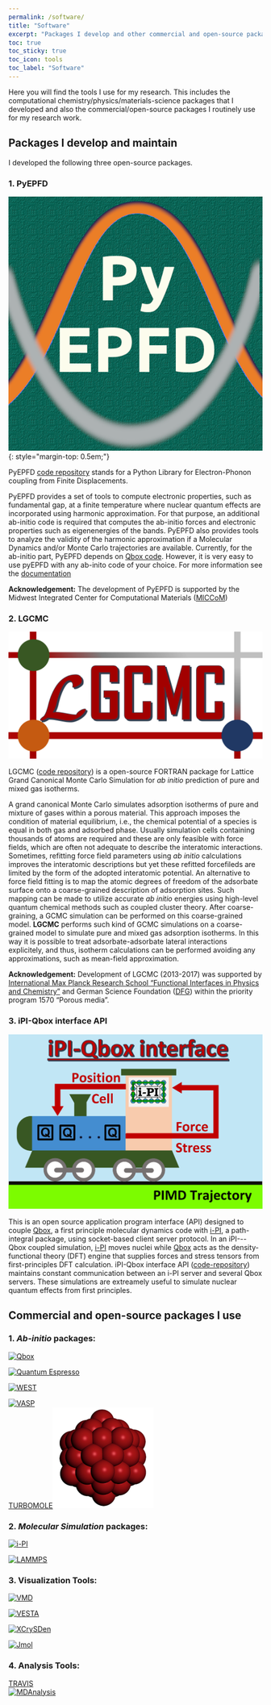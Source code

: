 ```yaml
---
permalink: /software/
title: "Software"
excerpt: "Packages I develop and other commercial and open-source packages I use."
toc: true
toc_sticky: true
toc_icon: tools
toc_label: "Software"
---
```

Here you will find the tools I use for my research. This includes the computational chemistry/physics/materials-science packages that I developed and also the commercial/open-source packages I routinely use for 
my research work.
  
## Packages I develop and maintain

I developed the following three open-source packages.

### 1. PyEPFD
![](https://github.com/arpank-2380/PyEPFD/raw/master/docs/source/pyepfd_logo.png){: style="margin-top: 0.5em;"}


PyEPFD [code repository](https://github.com/arpank-2380/PyEPFD) 
stands for a Python Library for Electron-Phonon coupling
from Finite Displacements.

PyEPFD provides a set of tools to compute electronic properties,
such as fundamental gap, at a finite temperature where
nuclear quantum effects are incorporated using harmonic approximation.
For that purpose, an additional ab-initio code is required that computes
the ab-initio forces and electronic properties such as eigenenergies of
the bands. PyEPFD also provides tools to analyze the validity of the
harmonic approximation if a Molecular Dynamics and/or Monte Carlo
trajectories are available. Currently, for the ab-initio part, PyEPFD
depends on [Qbox code](http://qboxcode.org/). However, it is very easy
to use pyEPFD with any ab-inito code of your choice. For more 
information see the [documentation](https://pyepfd.readthedocs.io/)

**Acknowledgement:** The development of PyEPFD is supported by the
Midwest Integrated Center for Computational Materials 
([MICCoM](https://miccom-center.org/)) 

### 2. LGCMC
![](https://github.com/arpank-2380/LGCMC/raw/master/LGCMC-logo.png)

LGCMC ([code repository](https://github.com/arpank-2380/LGCMC)) is a open-source FORTRAN package for Lattice Grand Canonical Monte Carlo Simulation for *ab initio* prediction of pure and mixed gas isotherms.

A grand canonical Monte Carlo simulates adsorption isotherms of pure 
and mixture of gases within a porous material. 
This approach imposes the condition of material equilibrium, i.e., the chemical 
potential of a species is equal in both gas and adsorbed phase. 
Usually simulation cells containing thousands of atoms are required and 
these are only feasible with force fields, which are often not adequate 
to describe the interatomic interactions. 
Sometimes, refitting force field parameters using *ab initio* calculations 
improves the interatomic descriptions but yet these refitted forcefileds are 
limited by the form of the adopted interatomic potential.
An alternative to force field fitting is to map the atomic degrees of
freedom of the adsorbate surface onto a coarse-grained description of 
adsorption sites. Such mapping can be made to utilize accurate *ab initio* 
energies using high-level quantum chemical methods 
such as coupled cluster theory. 
After coarse-graining, a GCMC simulation can be performed on
this coarse-grained model. **LGCMC** performs such kind of GCMC simulations on a
coarse-grained model to simulate pure and mixed gas adsorption isotherms. 
In this way it is possible to treat adsorbate-adsorbate lateral interactions 
explicitely, and thus, isotherm calculations can be performed avoiding 
any approximations, such as mean-field approximation.

**Acknowledgement:** Development of LGCMC (2013-2017) was supported by [International Max Planck Research School “Functional Interfaces in Physics and Chemistry”](https://www.fhi.mpg.de/imprs) and German Science Foundation ([DFG](https://gepris.dfg.de/gepris/projekt/172559843?language=en)) within the priority program 1570 “Porous media”.  

### 3. iPI-Qbox interface API
![](https://github.com/arpank-2380/ipi-qbox-interface/raw/master/ipi-qbox-logo.png)

This is an open source application program interface (API) designed to couple [Qbox](http://qboxcode.org/), a 
first principle molecular dynamics code with [i-PI](http://ipi-code.org/), 
a path-integral package, using  socket-based client server protocol. 
In an iPI---Qbox coupled simulation, 
[i-PI](http://ipi-code.org/) moves nuclei while 
[Qbox](http://qboxcode.org/) acts as the density-functional theory (DFT) 
engine that supplies forces and stress tensors from first-principles 
DFT calculation. 
iPI-Qbox interface API ([code-repository](https://github.com/arpank-2380/ipi-qbox-interface)) maintains constant communication 
between an i-PI server and several Qbox servers.
These simulations are extreamely useful to simulate nuclear quantum effects from first principles. 
    


## Commercial and open-source packages I use 

### 1. *Ab-initio* packages:   

[![Qbox](http://qboxcode.org/doc/html/_images/qbox_logo.png)](http://qboxcode.org/)   

[![Quantum Espresso](https://www.quantum-espresso.org/wp-content/uploads/2022/03/quantum_ogo_ok.png)](https://www.quantum-espresso.org/)    

[![WEST](https://west-code.org/images/poster.png)](https://west-code.org/)

[![VASP](https://www.vasp.at/images/logo.png)](https://www.vasp.at/)     
[TURBOMOLE![](/assets/images/logos/turbomole.png)](https://www.turbomole.org/)     

     
### 2. *Molecular Simulation* packages:  

[![i-PI](https://ipi-code.org/images/ipi-logo-alpha.png)](https://ipi-code.org/)     

[![LAMMPS](https://www.lammps.org/movies/logo.gif)](https://www.lammps.org/#gsc.tab=0)     

### 3. Visualization Tools:    

[![VMD](https://www.ks.uiuc.edu/Research/vmd/images/vmd_logo_left.gif)](https://www.ks.uiuc.edu/Research/vmd/)    

[![VESTA](https://jp-minerals.org/vesta/img/banner-logo.png)](https://jp-minerals.org/vesta/en/)    

[![XCrySDen](http://www.xcrysden.org/img/xcrysden-blue-new.jpg)](http://www.xcrysden.org/)     

[![Jmol](https://jmol.sourceforge.net/images/Jmol_JSmol_logo.png)](https://jmol.sourceforge.net/)    

### 4. Analysis Tools:
[TRAVIS](http://www.travis-analyzer.de/)    
[![MDAnalysis](https://www.mdanalysis.org/public/mdanalysis-logo_square.png)](https://www.mdanalysis.org/)   
